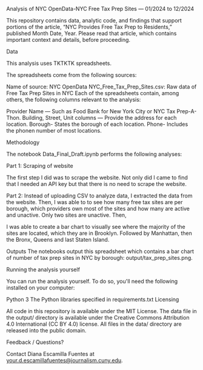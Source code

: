 Analysis of NYC OpenData-NYC Free Tax Prep Sites — 01/2024 to 12/2024

This repository contains data, analytic code, and findings that support portions of the article, “NYC Provides Free Tax Prep to Residents,” published Month Date, Year. Please read that article, which contains important context and details, before proceeding.

Data

This analysis uses TKTKTK spreadsheets.

The spreadsheets come from the following sources:

Name of source: NYC OpenData
NYC_Free_Tax_Prep_Sites.csv: Raw data of Free Tax Prep Sites in NYC
Each of the spreadsheets contain, among others, the following columns relevant to the analysis:

Provider Name — Such as Food Bank for New York City or NYC Tax Prep-A-Thon. 
Building, Street, Unit columns — Provide the address for each location.
Borough- States the borough of each location. 
Phone- Includes the phonen number of most locations. 

Methodology

The notebook Data_Final_Draft.ipynb performs the following analyses:

Part 1: Scraping of website

The first step I did was to scrape the website. Not only did I came to find that I needed an API key but that there is no need to scrape the website.

Part 2: Instead of uploading CSV to analyze data, I extracted the data from the website. Then, I was able to to see how many free tax sites are per borough,
which providers own most of the sites and how many are active and unactive. Only two sites are unactive. Then, 

I was able to create a bar chart to visually see where the majority of the sites are located, which they are in Brooklyn. Followed by Manhattan, then the Bronx, Queens and last Staten Island. 

Outputs
The notebooks output this spreadsheet which contains a bar chart of number of tax prep sites in NYC by borough: output/tax_prep_sites.png.

Running the analysis yourself

You can run the analysis yourself. To do so, you'll need the following installed on your computer:

Python 3
The Python libraries specified in requirements.txt
Licensing

All code in this repository is available under the MIT License. The data file in the output/ directory is available under the Creative Commons Attribution 4.0 International (CC BY 4.0) license. All files in the data/ directory are released into the public domain.

Feedback / Questions?

Contact Diana Escamilla Fuentes at your.d.escamillafuentes@journalism.cuny.edu.
